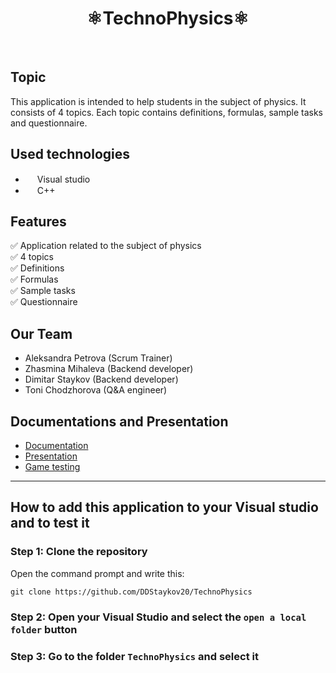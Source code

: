 <h1 align="center" >⚛️TechnoPhysics⚛️</h1>
<br>

## Topic
This application is intended to help students in the subject of physics. It consists of 4 topics. Each topic contains definitions, formulas, sample tasks and questionnaire.

## Used technologies
- <img src="https://upload.wikimedia.org/wikipedia/commons/thumb/5/59/Visual_Studio_Icon_2019.svg/1200px-Visual_Studio_Icon_2019.svg.png" width="15" height="15"> Visual studio
- <img src="https://upload.wikimedia.org/wikipedia/commons/1/18/ISO_C%2B%2B_Logo.svg" width="15" height="15"> C++

## Features
✅ Application related to the subject of physics <br>
✅ 4 topics <br>
✅ Definitions <br>
✅ Formulas <br>
✅ Sample tasks <br>
✅ Questionnaire

## Our Team
- Aleksandra Petrova (Scrum Trainer)
- Zhasmina Mihaleva (Backend developer)
- Dimitar Staykov (Backend developer)
- Toni Chodzhorova (Q&A engineer)

## Documentations and Presentation
- [Documentation](https://codingburgas-my.sharepoint.com/:w:/g/personal/pkkostov18_codingburgas_bg/EcPByMuGL2FAuwLjmmpbwxMBJcPx_bi1SSLA5j-5XgzLxg?e=GUKY6y)
- [Presentation](https://codingburgas-my.sharepoint.com/:p:/g/personal/zsmihaleva20_codingburgas_bg/EX6DtHVtAxdJvWYon2CiwCUBvmpcVrSC33eYoJLwa5zwaQ?e=xmXcP1)
- [Game testing](https://codingburgas-my.sharepoint.com/:x:/g/personal/zsmihaleva20_codingburgas_bg/EWbMV_YCqx5OkEHSrEVIqBMBEEmLZDLywSBbdOZiUwdQGw?e=2eu7Oy)

***
## How to add this application to your Visual studio and to test it

### Step 1: Clone the repository

Open the command prompt and write this:

`git clone https://github.com/DDStaykov20/TechnoPhysics`

### Step 2: Open your Visual Studio and select the `open a local folder` button

### Step 3: Go to the folder `TechnoPhysics` and select it
